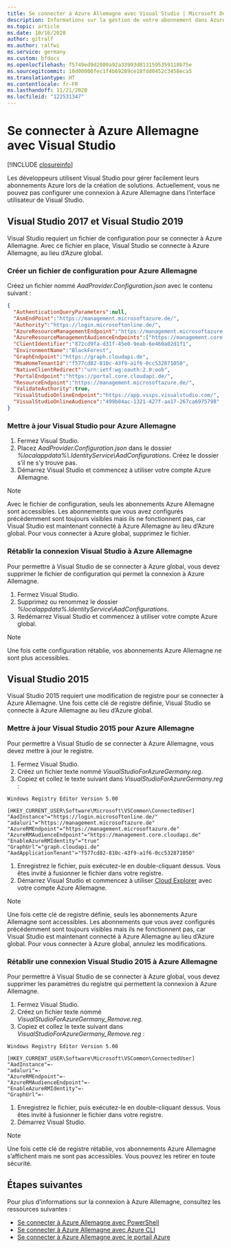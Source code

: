 ```yaml
---
title: Se connecter à Azure Allemagne avec Visual Studio | Microsoft Docs
description: Informations sur la gestion de votre abonnement dans Azure Allemagne avec Visual Studio
ms.topic: article
ms.date: 10/16/2020
author: gitralf
ms.author: ralfwi
ms.service: germany
ms.custom: bfdocs
ms.openlocfilehash: f5749ed9d2080a92a33993d8131595359110b75e
ms.sourcegitcommit: 10d00006fec1f4b69289ce18fdd0452c3458eca5
ms.translationtype: HT
ms.contentlocale: fr-FR
ms.lasthandoff: 11/21/2020
ms.locfileid: "122531347"
---
```

# <a name="connect-to-azure-germany-by-using-visual-studio"></a>Se connecter à Azure Allemagne avec Visual Studio

[!INCLUDE [closureinfo](../../includes/germany-closure-info.md)]

Les développeurs utilisent Visual Studio pour gérer facilement leurs abonnements Azure lors de la création de solutions. Actuellement, vous ne pouvez pas configurer une connexion à Azure Allemagne dans l’interface utilisateur de Visual Studio.

## <a name="visual-studio-2017-and-visual-studio-2019"></a>Visual Studio 2017 et Visual Studio 2019

Visual Studio requiert un fichier de configuration pour se connecter à Azure Allemagne. Avec ce fichier en place, Visual Studio se connecte à Azure Allemagne, au lieu d’Azure global.

### <a name="create-a-configuration-file-for-azure-germany"></a>Créer un fichier de configuration pour Azure Allemagne

Créez un fichier nommé *AadProvider.Configuration.json* avec le contenu suivant :

```json
{
  "AuthenticationQueryParameters":null,
  "AsmEndPoint":"https://management.microsoftazure.de/",
  "Authority":"https://login.microsoftonline.de/",
  "AzureResourceManagementEndpoint":"https://management.microsoftazure.de/",
  "AzureResourceManagementAudienceEndpoints":["https://management.core.cloudapi.de/"],
  "ClientIdentifier":"872cd9fa-d31f-45e0-9eab-6e460a02d1f1",
  "EnvironmentName":"BlackForest",
  "GraphEndpoint":"https://graph.cloudapi.de",
  "MsaHomeTenantId":"f577cd82-810c-43f9-a1f6-0cc532871050",
  "NativeClientRedirect":"urn:ietf:wg:oauth:2.0:oob",
  "PortalEndpoint":"https://portal.core.cloudapi.de/",
  "ResourceEndpoint":"https://management.microsoftazure.de/",
  "ValidateAuthority":true,
  "VisualStudioOnlineEndpoint":"https://app.vssps.visualstudio.com/",
  "VisualStudioOnlineAudience":"499b84ac-1321-427f-aa17-267ca6975798"
}
```

### <a name="update-visual-studio-for-azure-germany"></a>Mettre à jour Visual Studio pour Azure Allemagne

1. Fermez Visual Studio.
1. Placez *AadProvider.Configuration.json* dans le dossier *%localappdata%\\.IdentityService\AadConfigurations*. Créez le dossier s’il ne s’y trouve pas.
1. Démarrez Visual Studio et commencez à utiliser votre compte Azure Allemagne.

> [!NOTE]
> Avec le fichier de configuration, seuls les abonnements Azure Allemagne sont accessibles. Les abonnements que vous avez configurés précédemment sont toujours visibles mais ils ne fonctionnent pas, car Visual Studio est maintenant connecté à Azure Allemagne au lieu d’Azure global. Pour vous connecter à Azure global, supprimez le fichier.
>

### <a name="revert-a-visual-studio-connection-to-azure-germany"></a>Rétablir la connexion Visual Studio à Azure Allemagne

Pour permettre à Visual Studio de se connecter à Azure global, vous devez supprimer le fichier de configuration qui permet la connexion à Azure Allemagne.

1. Fermez Visual Studio.
1. Supprimez ou renommez le dossier *%localappdata%\.IdentityService\AadConfigurations*.
1. Redémarrez Visual Studio et commencez à utiliser votre compte Azure global.

> [!NOTE]
> Une fois cette configuration rétablie, vos abonnements Azure Allemagne ne sont plus accessibles.
>

## <a name="visual-studio-2015"></a>Visual Studio 2015

Visual Studio 2015 requiert une modification de registre pour se connecter à Azure Allemagne. Une fois cette clé de registre définie, Visual Studio se connecte à Azure Allemagne au lieu d’Azure global.

### <a name="update-visual-studio-2015-for-azure-germany"></a>Mettre à jour Visual Studio 2015 pour Azure Allemagne

Pour permettre à Visual Studio de se connecter à Azure Allemagne, vous devez mettre à jour le registre.

1. Fermez Visual Studio.
1. Créez un fichier texte nommé *VisualStudioForAzureGermany.reg*.
1. Copiez et collez le texte suivant dans *VisualStudioForAzureGermany.reg* :

```
Windows Registry Editor Version 5.00

[HKEY_CURRENT_USER\Software\Microsoft\VSCommon\ConnectedUser]
"AadInstance"="https://login.microsoftonline.de/"
"adaluri"="https://management.microsoftazure.de"
"AzureRMEndpoint"="https://management.microsoftazure.de"
"AzureRMAudienceEndpoint"="https://management.core.cloudapi.de"
"EnableAzureRMIdentity"="true"
"GraphUrl"="graph.cloudapi.de"
"AadApplicationTenant"="f577cd82-810c-43f9-a1f6-0cc532871050"
```

1. Enregistrez le fichier, puis exécutez-le en double-cliquant dessus. Vous êtes invité à fusionner le fichier dans votre registre.
1. Démarrez Visual Studio et commencez à utiliser [Cloud Explorer](/visualstudio/azure/vs-azure-tools-resources-managing-with-cloud-explorer) avec votre compte Azure Allemagne.

> [!NOTE]
> Une fois cette clé de registre définie, seuls les abonnements Azure Allemagne sont accessibles. Les abonnements que vous avez configurés précédemment sont toujours visibles mais ils ne fonctionnent pas, car Visual Studio est maintenant connecté à Azure Allemagne au lieu d’Azure global. Pour vous connecter à Azure global, annulez les modifications.
>

### <a name="revert-a-visual-studio-2015-connection-to-azure-germany"></a>Rétablir une connexion Visual Studio 2015 à Azure Allemagne

Pour permettre à Visual Studio de se connecter à Azure global, vous devez supprimer les paramètres du registre qui permettent la connexion à Azure Allemagne.

1. Fermez Visual Studio.
1. Créez un fichier texte nommé *VisualStudioForAzureGermany_Remove.reg*.
1. Copiez et collez le texte suivant dans *VisualStudioForAzureGermany_Remove.reg* :

```
Windows Registry Editor Version 5.00

[HKEY_CURRENT_USER\Software\Microsoft\VSCommon\ConnectedUser]
"AadInstance"=-
"adaluri"=-
"AzureRMEndpoint"=-
"AzureRMAudienceEndpoint"=-
"EnableAzureRMIdentity"=-
"GraphUrl"=-
```

1. Enregistrez le fichier, puis exécutez-le en double-cliquant dessus. Vous êtes invité à fusionner le fichier dans votre registre.
1. Démarrez Visual Studio.

> [!NOTE]
> Une fois cette clé de registre rétablie, vos abonnements Azure Allemagne s’affichent mais ne sont pas accessibles. Vous pouvez les retirer en toute sécurité.
>

## <a name="next-steps"></a>Étapes suivantes

Pour plus d’informations sur la connexion à Azure Allemagne, consultez les ressources suivantes :

* [Se connecter à Azure Allemagne avec PowerShell](./germany-get-started-connect-with-ps.md)
* [Se connecter à Azure Allemagne avec Azure CLI](./germany-get-started-connect-with-cli.md)
* [Se connecter à Azure Allemagne avec le portail Azure](./germany-get-started-connect-with-portal.md)